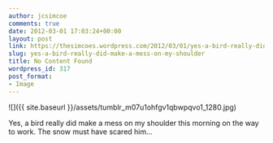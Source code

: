 ```yaml
---
author: jcsimcoe
comments: true
date: 2012-03-01 17:03:24+00:00
layout: post
link: https://thesimcoes.wordpress.com/2012/03/01/yes-a-bird-really-did-make-a-mess-on-my-shoulder/
slug: yes-a-bird-really-did-make-a-mess-on-my-shoulder
title: No Content Found
wordpress_id: 317
post_format:
- Image
---
```


![]({{ site.baseurl }}/assets/tumblr_m07u1ohfgv1qbwpqvo1_1280.jpg)

Yes, a bird really did make a mess on my shoulder this morning on the way to work. The snow must have scared him…
